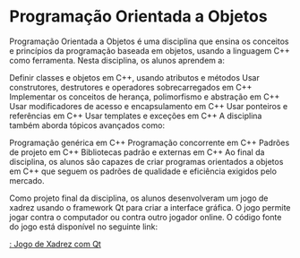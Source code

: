 # Programação Orientada a Objetos
Programação Orientada a Objetos é uma disciplina que ensina os conceitos e princípios da programação baseada em objetos, usando a linguagem C++ como ferramenta. Nesta disciplina, os alunos aprendem a:

Definir classes e objetos em C++, usando atributos e métodos
Usar construtores, destrutores e operadores sobrecarregados em C++
Implementar os conceitos de herança, polimorfismo e abstração em C++
Usar modificadores de acesso e encapsulamento em C++
Usar ponteiros e referências em C++
Usar templates e exceções em C++
A disciplina também aborda tópicos avançados como:

Programação genérica em C++
Programação concorrente em C++
Padrões de projeto em C++
Bibliotecas padrão e externas em C++
Ao final da disciplina, os alunos são capazes de criar programas orientados a objetos em C++ que seguem os padrões de qualidade e eficiência exigidos pelo mercado.

Como projeto final da disciplina, os alunos desenvolveram um jogo de xadrez usando o framework Qt para criar a interface gráfica. O jogo permite jogar contra o computador ou contra outro jogador online. O código fonte do jogo está disponível no seguinte link:

[: Jogo de Xadrez com Qt](https://github.com/dev-marcos/Xadrez-Qt)
